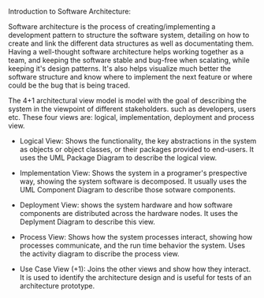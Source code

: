 Introduction to Software Architecture:

Software architecture is the process of creating/implementing a development pattern to structure the software system, detailing on how to create and link the different data structures as well as documentating them.
Having a well-thought software architecture helps working together as a team, and keeping the software stable and bug-free when scalating, while keeping it's design patterns. It's also helps visualize much better the software structure and know where to implement the next feature or where could be the bug that is being traced. 

The 4+1 architectural view model is model with the goal of describing the system in the viewpoint of different stakeholders.
such as developers, users etc. These four views are: logical, implementation, deployment and process view.

* Logical View:
Shows the functionality, the key abstractions in the system as objects or object classes, or their packages provided to end-users. It uses the UML Package Diagram to describe the logical view.

* Implementation View:
Shows the system in a programer's prespective way, showing the system software is decomposed. It usually uses the UML Component Diagram to describe those sotware components.

* Deployment View:
shows the system hardware and how software components are distributed across the hardware nodes. It uses the Deplyment Diagram to describe this view.

* Process View:
Shows how the system processes interact, showing how processes communicate, and the run time behavior the system. Uses the activity diagram to discribe the process view.

* Use Case View (+1):
Joins the other views and show how they interact. It is used to identify the architecture design and is useful for tests of an architecture prototype.
